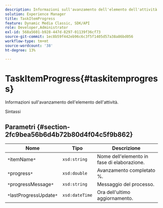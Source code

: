 ```yaml
---
description: Informazioni sull'avanzamento dell'elemento dell'attività.
solution: Experience Manager
title: TaskItemProgress
feature: Dynamic Media Classic, SDK/API
role: Developer,Administrator
exl-id: 568a5601-b928-447d-8297-01139f36cf73
source-git-commit: 1ec8b59f442eb96c6c3f5f1405d57a38a86bd056
workflow-type: tm+mt
source-wordcount: '38'
ht-degree: 13%

---
```


# TaskItemProgress{#taskitemprogress}

Informazioni sull&#39;avanzamento dell&#39;elemento dell&#39;attività.

Sintassi

## Parametri {#section-2fc9bea56b6d4b72b80d4f04c5f9b862}

| Nome | Tipo | Descrizione |
|---|---|---|
| `*`itemName`*` | `xsd:string` | Nome dell&#39;elemento in fase di elaborazione. |
| `*`progress`*` | `xsd:double` | Avanzamento completato %. |
| `*`progressMessage`*` | `xsd:string` | Messaggio del processo. |
| `*`lastProgressUpdate`*` | `xsd:dateTime` | Ora dell&#39;ultimo aggiornamento. |
